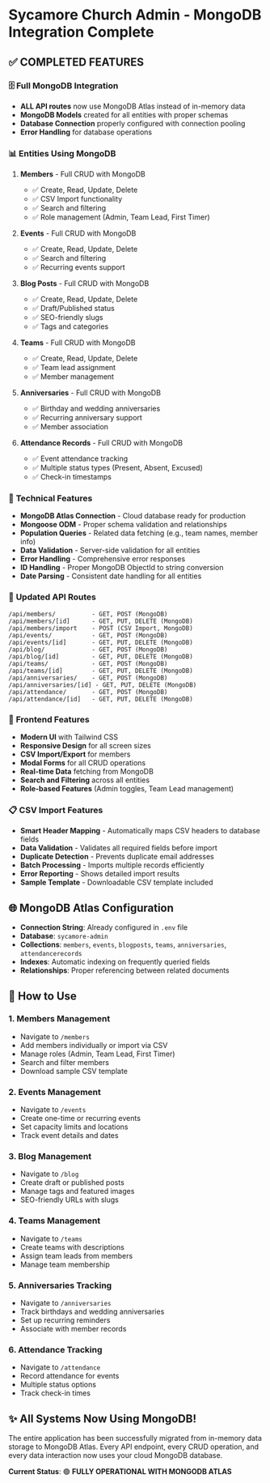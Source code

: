 # Sycamore Church Admin - MongoDB Integration Complete

## ✅ COMPLETED FEATURES

### 🗄️ **Full MongoDB Integration**
- **ALL API routes** now use MongoDB Atlas instead of in-memory data
- **MongoDB Models** created for all entities with proper schemas
- **Database Connection** properly configured with connection pooling
- **Error Handling** for database operations

### 📊 **Entities Using MongoDB**
1. **Members** - Full CRUD with MongoDB
   - ✅ Create, Read, Update, Delete
   - ✅ CSV Import functionality
   - ✅ Search and filtering
   - ✅ Role management (Admin, Team Lead, First Timer)

2. **Events** - Full CRUD with MongoDB
   - ✅ Create, Read, Update, Delete
   - ✅ Search and filtering
   - ✅ Recurring events support

3. **Blog Posts** - Full CRUD with MongoDB
   - ✅ Create, Read, Update, Delete
   - ✅ Draft/Published status
   - ✅ SEO-friendly slugs
   - ✅ Tags and categories

4. **Teams** - Full CRUD with MongoDB
   - ✅ Create, Read, Update, Delete
   - ✅ Team lead assignment
   - ✅ Member management

5. **Anniversaries** - Full CRUD with MongoDB
   - ✅ Birthday and wedding anniversaries
   - ✅ Recurring anniversary support
   - ✅ Member association

6. **Attendance Records** - Full CRUD with MongoDB
   - ✅ Event attendance tracking
   - ✅ Multiple status types (Present, Absent, Excused)
   - ✅ Check-in timestamps

### 🔧 **Technical Features**
- **MongoDB Atlas Connection** - Cloud database ready for production
- **Mongoose ODM** - Proper schema validation and relationships
- **Population Queries** - Related data fetching (e.g., team names, member info)
- **Data Validation** - Server-side validation for all entities
- **Error Handling** - Comprehensive error responses
- **ID Handling** - Proper MongoDB ObjectId to string conversion
- **Date Parsing** - Consistent date handling for all entities

### 📁 **Updated API Routes**
```
/api/members/          - GET, POST (MongoDB)
/api/members/[id]      - GET, PUT, DELETE (MongoDB)
/api/members/import    - POST (CSV Import, MongoDB)
/api/events/           - GET, POST (MongoDB)
/api/events/[id]       - GET, PUT, DELETE (MongoDB)
/api/blog/             - GET, POST (MongoDB)
/api/blog/[id]         - GET, PUT, DELETE (MongoDB)
/api/teams/            - GET, POST (MongoDB)
/api/teams/[id]        - GET, PUT, DELETE (MongoDB)
/api/anniversaries/    - GET, POST (MongoDB)
/api/anniversaries/[id] - GET, PUT, DELETE (MongoDB)
/api/attendance/       - GET, POST (MongoDB)
/api/attendance/[id]   - GET, PUT, DELETE (MongoDB)
```

### 🎨 **Frontend Features**
- **Modern UI** with Tailwind CSS
- **Responsive Design** for all screen sizes
- **CSV Import/Export** for members
- **Modal Forms** for all CRUD operations
- **Real-time Data** fetching from MongoDB
- **Search and Filtering** across all entities
- **Role-based Features** (Admin toggles, Team Lead management)

### 📋 **CSV Import Features**
- **Smart Header Mapping** - Automatically maps CSV headers to database fields
- **Data Validation** - Validates all required fields before import
- **Duplicate Detection** - Prevents duplicate email addresses
- **Batch Processing** - Imports multiple records efficiently
- **Error Reporting** - Shows detailed import results
- **Sample Template** - Downloadable CSV template included

## 🌐 **MongoDB Atlas Configuration**
- **Connection String**: Already configured in `.env` file
- **Database**: `sycamore-admin`
- **Collections**: `members`, `events`, `blogposts`, `teams`, `anniversaries`, `attendancerecords`
- **Indexes**: Automatic indexing on frequently queried fields
- **Relationships**: Proper referencing between related documents

## 🚀 **How to Use**

### 1. **Members Management**
- Navigate to `/members`
- Add members individually or import via CSV
- Manage roles (Admin, Team Lead, First Timer)
- Search and filter members
- Download sample CSV template

### 2. **Events Management**
- Navigate to `/events`
- Create one-time or recurring events
- Set capacity limits and locations
- Track event details and dates

### 3. **Blog Management**
- Navigate to `/blog`
- Create draft or published posts
- Manage tags and featured images
- SEO-friendly URLs with slugs

### 4. **Teams Management**
- Navigate to `/teams`
- Create teams with descriptions
- Assign team leads from members
- Manage team membership

### 5. **Anniversaries Tracking**
- Navigate to `/anniversaries`
- Track birthdays and wedding anniversaries
- Set up recurring reminders
- Associate with member records

### 6. **Attendance Tracking**
- Navigate to `/attendance`
- Record attendance for events
- Multiple status options
- Track check-in times

## ✨ **All Systems Now Using MongoDB!**

The entire application has been successfully migrated from in-memory data storage to MongoDB Atlas. Every API endpoint, every CRUD operation, and every data interaction now uses your cloud MongoDB database.

**Current Status**: 🟢 **FULLY OPERATIONAL WITH MONGODB ATLAS**
